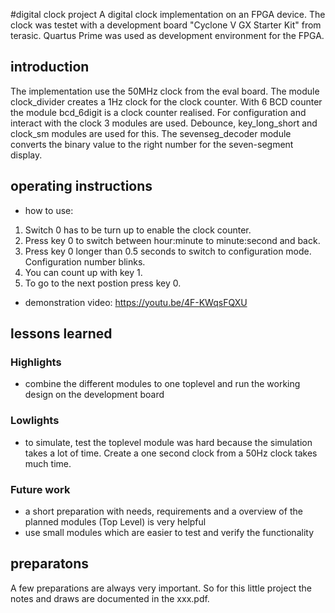 #digital clock project
A digital clock implementation on an FPGA device.
The clock was testet with a development board "Cyclone V GX Starter Kit" from terasic.
Quartus Prime was used as development environment for the FPGA.

## introduction
The implementation use the 50MHz clock from the eval board. 
The module clock_divider creates a 1Hz clock for the clock counter.
With 6 BCD counter the module bcd_6digit is a clock counter realised.
For configuration and interact with the clock 3 modules are used. Debounce, key_long_short and clock_sm modules are used for this.
The sevenseg_decoder module converts the binary value to the right number for the seven-segment display.

## operating instructions
*  how to use:
  1.  Switch 0 has to be turn up to enable the clock counter.
  2.  Press key 0 to switch between hour:minute to minute:second and back.
  3.  Press key 0 longer than 0.5 seconds to switch to configuration mode. Configuration number blinks.
  4.  You can count up with key 1.
  5.  To go to the next postion press key 0.
* demonstration video: https://youtu.be/4F-KWqsFQXU

## lessons learned
### Highlights
* combine the different modules to one toplevel and run the working design on the development board
### Lowlights
* to simulate, test the toplevel module was hard because the simulation takes a lot of time. Create a one second clock from a 50Hz clock takes much time.
### Future work
* a short preparation with needs, requirements and a overview of the planned modules (Top Level) is very helpful
* use small modules which are easier to test and verify the functionality

## preparatons
A few preparations are always very important. So for this little project the notes and draws are documented in the xxx.pdf.

